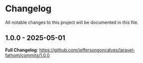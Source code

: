 # Changelog

All notable changes to this project will be documented in this file.

## 1.0.0 - 2025-05-01

**Full Changelog**: https://github.com/jeffersongoncalves/laravel-fathom/commits/1.0.0
